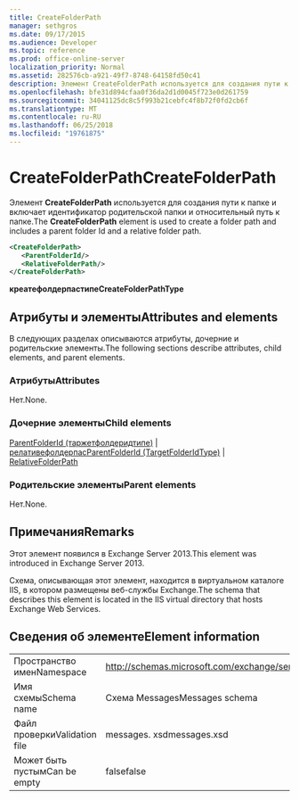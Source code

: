 ```yaml
---
title: CreateFolderPath
manager: sethgros
ms.date: 09/17/2015
ms.audience: Developer
ms.topic: reference
ms.prod: office-online-server
localization_priority: Normal
ms.assetid: 282576cb-a921-49f7-8748-64158fd50c41
description: Элемент CreateFolderPath используется для создания пути к папке и включает идентификатор родительской папки и относительный путь к папке.
ms.openlocfilehash: bfe31d894cfaa0f36da2d1d0045f723e0d261759
ms.sourcegitcommit: 34041125dc8c5f993b21cebfc4f8b72f0fd2cb6f
ms.translationtype: MT
ms.contentlocale: ru-RU
ms.lasthandoff: 06/25/2018
ms.locfileid: "19761875"
---
```

# <a name="createfolderpath"></a><span data-ttu-id="eafd5-103">CreateFolderPath</span><span class="sxs-lookup"><span data-stu-id="eafd5-103">CreateFolderPath</span></span>

<span data-ttu-id="eafd5-104">Элемент **CreateFolderPath** используется для создания пути к папке и включает идентификатор родительской папки и относительный путь к папке.</span><span class="sxs-lookup"><span data-stu-id="eafd5-104">The **CreateFolderPath** element is used to create a folder path and includes a parent folder Id and a relative folder path.</span></span> 
  
```XML
<CreateFolderPath>
   <ParentFolderId/>
   <RelativeFolderPath/>
</CreateFolderPath>
```

 <span data-ttu-id="eafd5-105">**креатефолдерпастипе**</span><span class="sxs-lookup"><span data-stu-id="eafd5-105">**CreateFolderPathType**</span></span>
## <a name="attributes-and-elements"></a><span data-ttu-id="eafd5-106">Атрибуты и элементы</span><span class="sxs-lookup"><span data-stu-id="eafd5-106">Attributes and elements</span></span>

<span data-ttu-id="eafd5-107">В следующих разделах описываются атрибуты, дочерние и родительские элементы.</span><span class="sxs-lookup"><span data-stu-id="eafd5-107">The following sections describe attributes, child elements, and parent elements.</span></span>
  
### <a name="attributes"></a><span data-ttu-id="eafd5-108">Атрибуты</span><span class="sxs-lookup"><span data-stu-id="eafd5-108">Attributes</span></span>

<span data-ttu-id="eafd5-109">Нет.</span><span class="sxs-lookup"><span data-stu-id="eafd5-109">None.</span></span>
  
### <a name="child-elements"></a><span data-ttu-id="eafd5-110">Дочерние элементы</span><span class="sxs-lookup"><span data-stu-id="eafd5-110">Child elements</span></span>

<span data-ttu-id="eafd5-111">[ParentFolderId (таржетфолдеридтипе)](parentfolderid-targetfolderidtype.md) | [релативефолдерпас](relativefolderpath.md)</span><span class="sxs-lookup"><span data-stu-id="eafd5-111">[ParentFolderId (TargetFolderIdType)](parentfolderid-targetfolderidtype.md) | [RelativeFolderPath](relativefolderpath.md)</span></span>
  
### <a name="parent-elements"></a><span data-ttu-id="eafd5-112">Родительские элементы</span><span class="sxs-lookup"><span data-stu-id="eafd5-112">Parent elements</span></span>

<span data-ttu-id="eafd5-113">Нет.</span><span class="sxs-lookup"><span data-stu-id="eafd5-113">None.</span></span>
  
## <a name="remarks"></a><span data-ttu-id="eafd5-114">Примечания</span><span class="sxs-lookup"><span data-stu-id="eafd5-114">Remarks</span></span>

<span data-ttu-id="eafd5-115">Этот элемент появился в Exchange Server 2013.</span><span class="sxs-lookup"><span data-stu-id="eafd5-115">This element was introduced in Exchange Server 2013.</span></span>
  
<span data-ttu-id="eafd5-116">Схема, описывающая этот элемент, находится в виртуальном каталоге IIS, в котором размещены веб-службы Exchange.</span><span class="sxs-lookup"><span data-stu-id="eafd5-116">The schema that describes this element is located in the IIS virtual directory that hosts Exchange Web Services.</span></span>
  
## <a name="element-information"></a><span data-ttu-id="eafd5-117">Сведения об элементе</span><span class="sxs-lookup"><span data-stu-id="eafd5-117">Element information</span></span>

|||
|:-----|:-----|
|<span data-ttu-id="eafd5-118">Пространство имен</span><span class="sxs-lookup"><span data-stu-id="eafd5-118">Namespace</span></span>  <br/> |http://schemas.microsoft.com/exchange/services/2006/messages  <br/> |
|<span data-ttu-id="eafd5-119">Имя схемы</span><span class="sxs-lookup"><span data-stu-id="eafd5-119">Schema name</span></span>  <br/> |<span data-ttu-id="eafd5-120">Схема Messages</span><span class="sxs-lookup"><span data-stu-id="eafd5-120">Messages schema</span></span>  <br/> |
|<span data-ttu-id="eafd5-121">Файл проверки</span><span class="sxs-lookup"><span data-stu-id="eafd5-121">Validation file</span></span>  <br/> |<span data-ttu-id="eafd5-122">messages. xsd</span><span class="sxs-lookup"><span data-stu-id="eafd5-122">messages.xsd</span></span>  <br/> |
|<span data-ttu-id="eafd5-123">Может быть пустым</span><span class="sxs-lookup"><span data-stu-id="eafd5-123">Can be empty</span></span>  <br/> |<span data-ttu-id="eafd5-124">false</span><span class="sxs-lookup"><span data-stu-id="eafd5-124">false</span></span>  <br/> |
   

